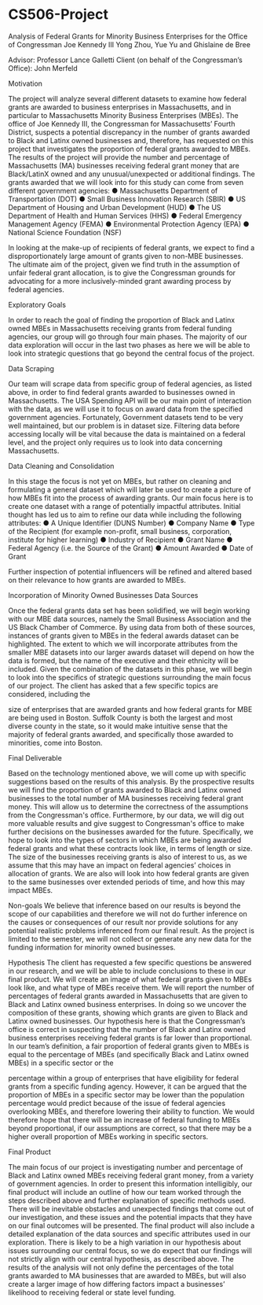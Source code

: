 # CS506-Project

Analysis of Federal Grants for Minority Business Enterprises for the Office of Congressman Joe Kennedy III
Yong Zhou, Yue Yu and Ghislaine de Bree

Advisor: Professor Lance Galletti
Client (on behalf of the Congressman’s Office): John Merfeld


Motivation

The project will analyze several different datasets to examine how federal grants are awarded to business enterprises in Massachusetts, and in particular to Massachusetts Minority Business Enterprises (MBEs). The office of Joe Kennedy III, the Congressman for Massachusetts’ Fourth District, suspects a potential discrepancy in the number of grants awarded to Black and Latinx owned businesses and, therefore, has requested on this project that investigates the proportion of federal grants awarded to MBEs. The results of the project will provide the number and percentage of Massachusetts (MA) businesses receiving federal grant money that are Black/LatinX owned and any unusual/unexpected or additional findings.
The grants awarded that we will look into for this study can come from seven different government agencies:
●    Massachusetts Department of Transportation (DOT)
●    Small Business Innovation Research (SBIR)
●    US Department of Housing and Urban Development (HUD)
●    The US Department of Health and Human Services (HHS)
●    Federal Emergency Management Agency (FEMA)
●    Environmental Protection Agency (EPA)
●    National Science Foundation (NSF)

In looking at the make-up of recipients of federal grants, we expect to find a disproportionately large amount of grants given to non-MBE businesses. The ultimate aim of the project, given we find truth in the assumption of unfair federal grant allocation, is to give the Congressman grounds for advocating for a more inclusively-minded grant awarding process by federal agencies.


Exploratory Goals

In order to reach the goal of finding the proportion of Black and Latinx owned MBEs in Massachusetts receiving grants from federal funding agencies, our group will go through four main phases. The majority of our data exploration will occur in the last two phases as here we will be able to look into strategic questions that go beyond the central focus of the project.



Data Scraping

Our team will scrape data from specific group of federal agencies, as listed above, in order to find federal grants awarded to businesses owned in Massachusetts. The USA Spending API will be our main point of interaction with the data, as we will use it to focus on award data from the specified government agencies. Fortunately, Government datasets tend to be very well maintained, but our problem is in dataset size. Filtering data before accessing locally will be vital because the data is maintained on a federal level, and the project only requires us to look into data concerning Massachusetts.


Data Cleaning and Consolidation

In this stage the focus is not yet on MBEs, but rather on cleaning and formulating a general dataset which will later be used to create a picture of how MBEs fit into the process of awarding grants. Our main focus here is to create one dataset with a range of potentially impactful attributes. Initial thought has led us to aim to refine our data while including the following attributes:
●    A Unique Identifier (DUNS Number)
●    Company Name
●    Type of the Recipient (for example non-profit, small business, corporation, institute for higher learning)
●    Industry of Recipient
●    Grant Name
●    Federal Agency (i.e. the Source of the Grant)
●    Amount Awarded
●    Date of Grant

Further inspection of potential influencers will be refined and altered based on their relevance to how grants are awarded to MBEs.


Incorporation of Minority Owned Businesses Data Sources

Once the federal grants data set has been solidified, we will begin working with our MBE data sources, namely the Small Business Association and the US Black Chamber of Commerce. By using data from both of these sources, instances of grants given to MBEs in the federal awards dataset can be highlighted. The extent to which we will incorporate attributes from the smaller MBE datasets into our larger awards dataset will depend on how the data is formed, but the name of the executive and their ethnicity will be included. Given the combination of the datasets in this phase, we will begin to look into the specifics of strategic questions surrounding the main focus of our project. The client has asked that a few specific topics are considered, including the

size of enterprises that are awarded grants and how federal grants for MBE are being used in Boston. Suffolk County is both the largest and most diverse county in the state, so it would make intuitive sense that the majority of federal grants awarded, and specifically those awarded to minorities, come into Boston.


Final Deliverable

Based on the technology mentioned above, we will come up with specific suggestions based on the results of this analysis. By the prospective results we will find the proportion of grants awarded to Black and Latinx owned businesses to the total number of MA businesses receiving federal grant money. This will allow us to determine the correctness of the assumptions from the Congressman's office. Furthermore, by our data, we will dig out more valuable results and give suggest to Congressman's office to make further decisions on the businesses awarded for the future. Specifically, we hope to look into the types of sectors in which MBEs are being awarded federal grants and what these contracts look like, in terms of length or size. The size of the businesses receiving grants is also of interest to us, as we assume that this may have an impact on federal agencies’ choices in allocation of grants. We are also will look into how federal grants are given to the same businesses over extended periods of time, and how this may impact MBEs.


Non-goals
We believe that inference based on our results is beyond the scope of our capabilities and therefore we will not do further inference on the causes or consequences of our result nor provide solutions for any potential realistic problems inferenced from our final result. As the project is limited to the semester, we will not collect or generate any new data for the funding information for minority owned businesses.


Hypothesis
The client has requested a few specific questions be answered in our research, and we will be able to include conclusions to these in our final product. We will create an image of what federal grants given to MBEs look like, and what type of MBEs receive them. We will report the number of percentages of federal grants awarded in Massachusetts that are given to Black and Latinx owned business enterprises. In doing so we uncover the composition of these grants, showing which grants are given to Black and Latinx owned businesses. Our hypothesis here is that the Congressman’s office is correct in suspecting that the number of Black and Latinx owned business enterprises receiving federal grants is far lower than proportional.
In our team’s definition, a fair proportion of federal grants given to MBEs is equal to the percentage of MBEs (and specifically Black and Latinx owned MBEs) in a specific sector or the

percentage within a group of enterprises that have eligibility for federal grants from a specific funding agency. However, it can be argued that the proportion of MBEs in a specific sector may be lower than the population percentage would predict because of the issue of federal agencies overlooking MBEs, and therefore lowering their ability to function. We would therefore hope that there will be an increase of federal funding to MBEs beyond proportional, if our assumptions are correct, so that there may be a higher overall proportion of MBEs working in specific sectors.


Final Product

The main focus of our project is investigating number and percentage of Black and Latinx owned MBEs receiving federal grant money, from a variety of government agencies. In order to present this information intelligibly, our final product will include an outline of how our team worked through the steps described above and further explanation of specific methods used.
There will be inevitable obstacles and unexpected findings that come out of our investigation, and these issues and the potential impacts that they have on our final outcomes will be presented. The final product will also include a detailed explanation of the data sources and specific attributes used in our exploration.
There is likely to be a high variation in our hypothesis about issues surrounding our central focus, so we do expect that our findings will not strictly align with our central hypothesis, as described above. The results of the analysis will not only define the percentages of the total grants awarded to MA businesses that are awarded to MBEs, but will also create a larger image of how differing factors impact a businesses’ likelihood to receiving federal or state level funding.
